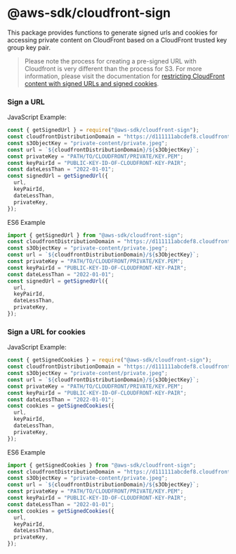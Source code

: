 # @aws-sdk/cloudfront-sign

This package provides functions to generate signed urls and cookies for accessing private content on CloudFront based on a CloudFront trusted key group key pair.

> Please note the process for creating a pre-signed URL with Cloudfront is very different than the process for S3. For more information, please visit the documentation for [restricting CloudFront content with signed URLs and signed cookies](https://docs.aws.amazon.com/AmazonCloudFront/latest/DeveloperGuide/PrivateContent.html).

### Sign a URL

JavaScript Example:

```javascript
const { getSignedUrl } = require("@aws-sdk/cloudfront-sign");
const cloudfrontDistributionDomain = "https://d111111abcdef8.cloudfront.net";
const s3ObjectKey = "private-content/private.jpeg";
const url = `${cloudfrontDistributionDomain}/${s3ObjectKey}`;
const privateKey = "PATH/TO/CLOUDFRONT/PRIVATE/KEY.PEM";
const keyPairId = "PUBLIC-KEY-ID-OF-CLOUDFRONT-KEY-PAIR";
const dateLessThan = "2022-01-01";
const signedUrl = getSignedUrl({
  url,
  keyPairId,
  dateLessThan,
  privateKey,
});
```

ES6 Example

```javascript
import { getSignedUrl } from "@aws-sdk/cloudfront-sign";
const cloudfrontDistributionDomain = "https://d111111abcdef8.cloudfront.net";
const s3ObjectKey = "private-content/private.jpeg";
const url = `${cloudfrontDistributionDomain}/${s3ObjectKey}`;
const privateKey = "PATH/TO/CLOUDFRONT/PRIVATE/KEY.PEM";
const keyPairId = "PUBLIC-KEY-ID-OF-CLOUDFRONT-KEY-PAIR";
const dateLessThan = "2022-01-01";
const signedUrl = getSignedUrl({
  url,
  keyPairId,
  dateLessThan,
  privateKey,
});
```

### Sign a URL for cookies

JavaScript Example:

```javascript
const { getSignedCookies } = require("@aws-sdk/cloudfront-sign");
const cloudfrontDistributionDomain = "https://d111111abcdef8.cloudfront.net";
const s3ObjectKey = "private-content/private.jpeg";
const url = `${cloudfrontDistributionDomain}/${s3ObjectKey}`;
const privateKey = "PATH/TO/CLOUDFRONT/PRIVATE/KEY.PEM";
const keyPairId = "PUBLIC-KEY-ID-OF-CLOUDFRONT-KEY-PAIR";
const dateLessThan = "2022-01-01";
const cookies = getSignedCookies({
  url,
  keyPairId,
  dateLessThan,
  privateKey,
});
```

ES6 Example

```javascript
import { getSignedCookies } from "@aws-sdk/cloudfront-sign";
const cloudfrontDistributionDomain = "https://d111111abcdef8.cloudfront.net";
const s3ObjectKey = "private-content/private.jpeg";
const url = `${cloudfrontDistributionDomain}/${s3ObjectKey}`;
const privateKey = "PATH/TO/CLOUDFRONT/PRIVATE/KEY.PEM";
const keyPairId = "PUBLIC-KEY-ID-OF-CLOUDFRONT-KEY-PAIR";
const dateLessThan = "2022-01-01";
const cookies = getSignedCookies({
  url,
  keyPairId,
  dateLessThan,
  privateKey,
});
```
